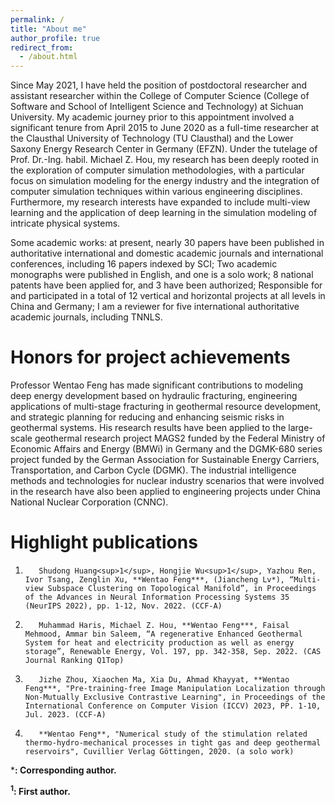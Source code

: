 ```yaml
---
permalink: /
title: "About me"
author_profile: true
redirect_from: 
  - /about.html
---
```

Since May 2021, I have held the position of postdoctoral researcher and assistant researcher within the College of Computer Science (College of Software and School of Intelligent Science and Technology) at Sichuan University. My academic journey prior to this appointment involved a significant tenure from April 2015 to June 2020 as a full-time researcher at the Clausthal University of Technology (TU Clausthal) and the Lower Saxony Energy Research Center in Germany (EFZN). Under the tutelage of Prof. Dr.-Ing. habil. Michael Z. Hou, my research has been deeply rooted in the exploration of computer simulation methodologies, with a particular focus on simulation modeling for the energy industry and the integration of computer simulation techniques within various engineering disciplines. Furthermore, my research interests have expanded to include multi-view learning and the application of deep learning in the simulation modeling of intricate physical systems.

Some academic works: at present, nearly 30 papers have been published in authoritative international and domestic academic journals and international conferences, including 16 papers indexed by SCI; Two academic monographs were published in English, and one is a solo work; 8 national patents have been applied for, and 3 have been authorized; Responsible for and participated in a total of 12 vertical and horizontal projects at all levels in China and Germany; I am a reviewer for five international authoritative academic journals, including TNNLS.


Honors for project achievements
======
Professor Wentao Feng has made significant contributions to modeling deep energy development based on hydraulic fracturing, engineering applications of multi-stage fracturing in geothermal resource development, and strategic planning for reducing and enhancing seismic risks in geothermal systems. His research results have been applied to the large-scale geothermal research project MAGS2 funded by the Federal Ministry of Economic Affairs and Energy (BMWi) in Germany and the DGMK-680 series project funded by the German Association for Sustainable Energy Carriers, Transportation, and Carbon Cycle (DGMK). The industrial intelligence methods and technologies for nuclear industry scenarios that were involved in the research have also been applied to engineering projects under China National Nuclear Corporation (CNNC).

Highlight publications
======
1.        Shudong Huang<sup>1</sup>, Hongjie Wu<sup>1</sup>, Yazhou Ren, Ivor Tsang, Zenglin Xu, **Wentao Feng***, (Jiancheng Lv*), “Multi-view Subspace Clustering on Topological Manifold”, in Proceedings of the Advances in Neural Information Processing Systems 35 (NeurIPS 2022), pp. 1-12, Nov. 2022. (CCF-A)

2.        Muhammad Haris, Michael Z. Hou, **Wentao Feng***, Faisal Mehmood, Ammar bin Saleem, “A regenerative Enhanced Geothermal System for heat and electricity production as well as energy storage”, Renewable Energy, Vol. 197, pp. 342-358, Sep. 2022. (CAS Journal Ranking Q1Top)

3.        Jizhe Zhou, Xiaochen Ma, Xia Du, Ahmad Khayyat, **Wentao Feng***, "Pre-training-free Image Manipulation Localization through Non-Mutually Exclusive Contrastive Learning", in Proceedings of the International Conference on Computer Vision (ICCV) 2023, PP. 1-10, Jul. 2023. (CCF-A)

4.        **Wentao Feng**, "Numerical study of the stimulation related thermo-hydro-mechanical processes in tight gas and deep geothermal reservoirs", Cuvillier Verlag Göttingen, 2020. (a solo work)

***: Corresponding author.**

**<sup>1</sup>: First author.**
